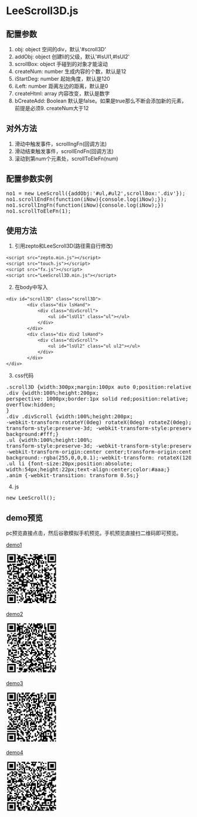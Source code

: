 # LeeScroll3D.js #

## 配置参数 ##
1. obj: object 空间的div，默认'#scroll3D'
2. addObj: object 创建li的父级，默认'#lsUl1,#lsUl2'
3. scrollBox: object 手碰到的对象才能滚动
4. createNum: number 生成内容的个数，默认是12
5. iStartDeg: number 起始角度，默认是120
6. iLeft: number 距离左边的距离，默认是0
7. createHtml: array 内容改变，默认是数字
8. bCreateAdd: Boolean 默认是false。如果是true那么不断会添加新的元素，前提是必须9. createNum大于12

## 对外方法 ##
1. 滑动中触发事件，scrollIngFn(回调方法)
2. 滑动结束触发事件，scrollEndFn(回调方法)
3. 滚动到第num个元素处，scrollToEleFn(num)

## 配置参数实例 ##
<pre>no1 = new LeeScroll({addObj:'#ul,#ul2',scrollBox:'.div'});
no1.scrollEndFn(function(iNow){console.log(iNow);});
no1.scrollIngFn(function(iNow){console.log(iNow);})
no1.scrollToEleFn(1);</pre>

## 使用方法 ##

1. 引用zepto和LeeScroll3D(路径需自行修改)
<pre><code>&lt;script src="zepto.min.js"&gt;&lt;/script&gt;
&lt;script src="touch.js"&gt;&lt;/script&gt;
&lt;script src="fx.js"&gt;&lt;/script&gt;
&lt;script src="LeeScroll3D.min.js"&gt;&lt;/script&gt;</code></pre>
2. 在body中写入
<pre><code>&lt;div id="scroll3D" class="scroll3D"&gt;
		&lt;div class="div lsHand"&gt;
			&lt;div class="divScroll"&gt;
				&lt;ul id="lsUl1" class="ul"&gt;&lt;/ul&gt;
			&lt;/div&gt;
		&lt;/div&gt;
		&lt;div class="div div2 lsHand"&gt;
			&lt;div class="divScroll"&gt;
				&lt;ul id="lsUl2" class="ul ul2"&gt;&lt;/ul&gt;
			&lt;/div&gt;
		&lt;/div&gt;
&lt;/div&gt;</code></pre>
3. css代码
<pre>.scroll3D {width:300px;margin:100px auto 0;position:relative;}
.div {width:100%;height:200px;
perspective: 1000px;border:1px solid red;position:relative;
overflow:hidden;
}
.div .divScroll {width:100%;height:200px;
-webkit-transform:rotateY(0deg) rotateX(0deg) rotateZ(0deg);
transform-style:preserve-3d; -webkit-transform-style:preserve-3d;
background:#fff;}
.ul {width:100%;height:100%;
transform-style:preserve-3d; -webkit-transform-style:preserve-3d;
-webkit-transform-origin:center center;transform-origin:center center;
background:-rgba(255,0,0,0.1);-webkit-transform: rotateX(120deg);}
.ul li {font-size:20px;position:absolute;
width:54px;height:22px;text-align:center;color:#aaa;}
.anim {-webkit-transition: transform 0.5s;}</pre>
4. js 
<pre>new LeeScroll();</pre>

## demo预览 ##

pc预览直接点击，然后谷歌模拟手机预览。手机预览直接扫二维码即可预览。

[demo1]( http://iq9891.github.io/lee-scroll3D/demo1.html )

[![demo1](codeDemo1.png)]( http://iq9891.github.io/lee-scroll3D/demo1.html )

[demo2]( http://iq9891.github.io/lee-scroll3D/demo2.html )

[![demo2](codeDemo2.png)]( http://iq9891.github.io/lee-scroll3D/demo2.html )

[demo3]( http://iq9891.github.io/lee-scroll3D/demo3.html )

[![demo3](codeDemo3.png)]( http://iq9891.github.io/lee-scroll3D/demo3.html )

[demo4]( http://iq9891.github.io/lee-scroll3D/demo4.html )

[![demo4](codeDemo4.png)]( http://iq9891.github.io/lee-scroll3D/demo4.html )
